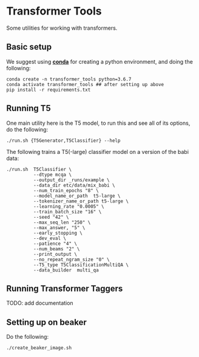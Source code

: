 Transformer Tools
======================

Some utilities for working with transformers.

Basic setup
----------------------------

We suggest using [**conda**](https://docs.conda.io/en/latest/miniconda.html) for creating a python environment, and doing the following:
```
conda create -n transformer_tools python=3.6.7
conda activate transformer_tools ## after setting up above
pip install -r requirements.txt
```

Running T5
----------------------------
One main utility here is the T5 model, to run this and see all of its
options, do the following:
```
./run.sh {T5Generator,T5Classifier} --help 
```

The following trains a T5(-large) classifier model on a version of the babi
data:
```
./run.sh  T5Classifier \
          --dtype mcqa \
          --output_dir _runs/example \
          --data_dir etc/data/mix_babi \
          --num_train_epochs "8" \
          --model_name_or_path  t5-large \
          --tokenizer_name_or_path t5-large \
          --learning_rate "0.0005" \
          --train_batch_size "16" \
          --seed "42" \
          --max_seq_len "250" \
          --max_answer, "5" \
          --early_stopping \
          --dev_eval \
          --patience "4" \
          --num_beams "2" \
          --print_output \
          --no_repeat_ngram_size "0" \
          --T5_type T5ClassificationMultiQA \
          --data_builder  multi_qa
```

Running Transformer Taggers
----------------------------

TODO: add documentation


Setting up on beaker
---------------------------

Do the following:
```
./create_beaker_image.sh
```
